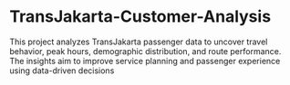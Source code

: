 # TransJakarta-Customer-Analysis
This project analyzes TransJakarta passenger data to uncover travel behavior, peak hours, demographic distribution, and route performance. The insights aim to improve service planning and passenger experience using data-driven decisions
